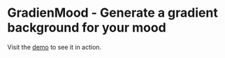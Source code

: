 # GradienMood - Generate a gradient background for your mood

Visit the [demo](https://gradienmood.posandu.me) to see it in action.

